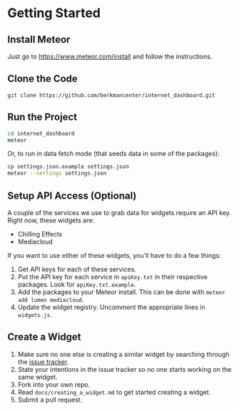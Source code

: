Getting Started
===============

Install Meteor
--------------

Just go to https://www.meteor.com/install and follow the instructions.

Clone the Code
--------------

`git clone https://github.com/berkmancenter/internet_dashboard.git`

Run the Project
---------------

```bash
cd internet_dashboard
meteor
```
Or, to run in data fetch mode (that seeds data in some of the packages):

```bash
cp settings.json.example settings.json
meteor --settings settings.json
``` 

Setup API Access (Optional)
---------------------------

A couple of the services we use to grab data for widgets require an API key. Right now, these widgets are:
 * Chilling Effects
 * Mediacloud

If you want to use either of these widgets, you'll have to do a few things:
 1. Get API keys for each of these services.
 2. Put the API key for each service in `apiKey.txt` in their respective packages. Look for `apiKey.txt.example`.
 3. Add the packages to your Meteor install. This can be done with `meteor add lumen mediacloud`.
 4. Update the widget registry. Uncomment the appropriate lines in `widgets.js`.
 
Create a Widget
---------------

1. Make sure no one else is creating a similar widget by searching through the [issue tracker](https://github.com/berkmancenter/net_dashboard/issues).
2. State your intentions in the issue tracker so no one starts working on the same widget.
3. Fork into your own repo.
4. Read `docs/creating_a_widget.md` to get started creating a widget.
5. Submit a pull request.
